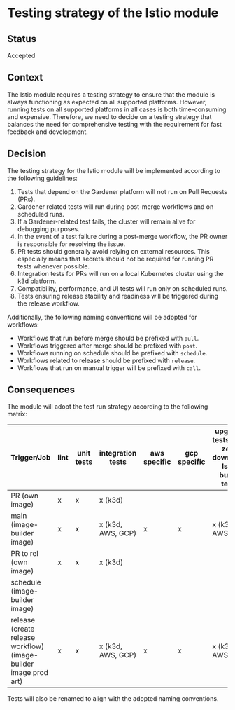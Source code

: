 # Testing strategy of the Istio module

## Status
Accepted

## Context
The Istio module requires a testing strategy to ensure that the module is always functioning
as expected on all supported platforms.
However, running tests on all supported platforms in all cases is both time-consuming and expensive.
Therefore, we need to decide on a testing strategy that balances the need for comprehensive
testing with the requirement for fast feedback and development.

## Decision

The testing strategy for the Istio module will be implemented according to the following guidelines:
1. Tests that depend on the Gardener platform will not run on Pull Requests (PRs).
2. Gardener related tests will run during post-merge workflows and on scheduled runs.
3. If a Gardener-related test fails, the cluster will remain alive for debugging purposes.
4. In the event of a test failure during a post-merge workflow, the PR owner is responsible for resolving the issue.
5. PR tests should generally avoid relying on external resources.
   This especially means that secrets should not be required for running PR tests whenever possible.
6. Integration tests for PRs will run on a local Kubernetes cluster using the k3d platform.
7. Compatibility, performance, and UI tests will run only on scheduled runs.
8. Tests ensuring release stability and readiness will be triggered during the release workflow.

Additionally, the following naming conventions will be adopted for workflows:
- Workflows that run before merge should be prefixed with `pull`.
- Workflows triggered after merge should be prefixed with `post`.
- Workflows running on schedule should be prefixed with `schedule`.
- Workflows related to release should be prefixed with `release`.
- Workflows that run on manual trigger will be prefixed with `call`.

## Consequences

The module will adopt the test run strategy according to the following matrix:

| Trigger/Job                                                      | lint | unit tests | integration tests | aws specific | gcp specific | upgrade tests (incl zero downtime Istio bump test) | compatibility test | UI tests | performance tests |
|------------------------------------------------------------------|------|------------|-------------------|--------------|--------------|----------------------------------------------------|--------------------|----------|-------------------|
| PR (own image)                                                   | x    | x          | x (k3d)           |              |              |                                                    |                    |          |                   |
| main (image-builder image)                                       | x    | x          | x (k3d, AWS, GCP) | x            | x            | x (k3d, AWS)                                       |                    |          |                   |
| PR to rel (own image)                                            | x    | x          | x (k3d)           |              |              |                                                    |                    |          |                   |
| schedule (image-builder image)                                   |      |            |                   |              |              |                                                    | x (k3d, AWS)       | x (k3d)  | x (AWS)           |
| release (create release workflow) (image-builder image prod art) | x    | x          | x (k3d, AWS, GCP) | x            | x            | x (k3d, AWS)                                       |                    |          |                   |

Tests will also be renamed to align with the adopted naming conventions.
